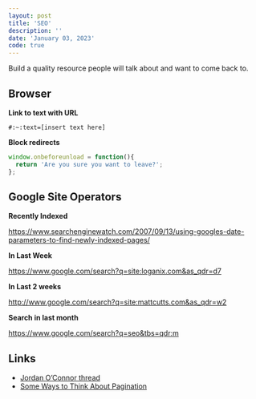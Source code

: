 ```yaml
---
layout: post
title: 'SEO'
description: ''
date: 'January 03, 2023'
code: true
---
```


Build a quality resource people will talk about and want to come back to.

## Browser

**Link to text with URL**

`#:~:text=[insert text here]`

**Block redirects**

```js
window.onbeforeunload = function(){
  return 'Are you sure you want to leave?';
};
```

## Google Site Operators

**Recently Indexed**

https://www.searchenginewatch.com/2007/09/13/using-googles-date-parameters-to-find-newly-indexed-pages/

**In Last Week**

https://www.google.com/search?q=site:loganix.com&as_qdr=d7

**In Last 2 weeks**

http://www.google.com/search?q=site:mattcutts.com&as_qdr=w2

**Search in last month**

https://www.google.com/search?q=seo&tbs=qdr:m


## Links

- [Jordan O’Connor thread](https://twitter.com/jdnoc/status/1590088146137780226?s=20)
- [Some Ways to Think About Pagination](https://ohgm.co.uk/some-ways-to-think-about-pagination/)
